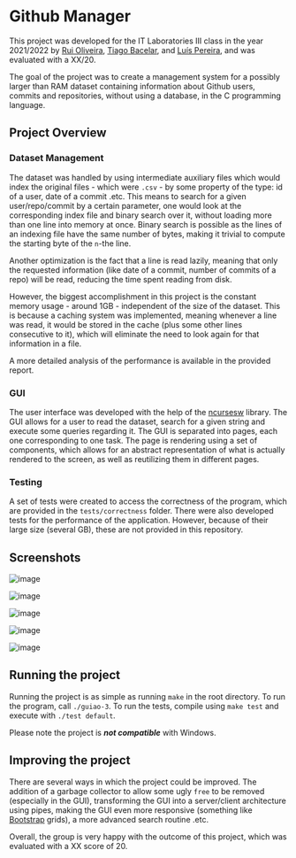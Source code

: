 # Github Manager

This project was developed for the IT Laboratories III class in the year 2021/2022 by [Rui Oliveira](https://github.com/ruioliveira02), [Tiago Bacelar](https://github.com/tiago-bacelar), and [Luís Pereira](https://github.com/lumafepe), and was evaluated with a XX/20.

The goal of the project was to create a management system for a possibly larger than RAM dataset containing information about Github users, commits and repositories, without using a database, in the C programming language.

## Project Overview

### Dataset Management

The dataset was handled by using intermediate auxiliary files which would index the original files - which were ```.csv``` - by some property of the type: id of a user, date of a commit .etc. This means to search for a given user/repo/commit by a certain parameter, one would look at the corresponding index file and binary search over it, without loading more than one line into memory at once. Binary search is possible as the lines of an indexing file have the same number of bytes, making it trivial to compute the starting byte of the  ```n```-the line.

Another optimization is the fact that a line is read lazily, meaning that only the requested information (like date of a commit, number of commits of a repo) will be read, reducing the time spent reading from disk. 

However, the biggest accomplishment in this project is the constant memory usage - around 1GB - independent of the size of the dataset. This is because a caching system was implemented, meaning whenever a line was read, it would be stored in the cache (plus some other lines consecutive to it), which will eliminate the need to look again for that information in a file.

A more detailed analysis of the performance is available in the provided report.

### GUI

The user interface was developed with the help of the [ncursesw](https://pt.wikipedia.org/wiki/Ncurses) library. The GUI allows for a user to read the dataset, search for a given string and execute some queries regarding it. The GUI is separated into pages, each one corresponding to one task. The page is rendering using a set of components, which allows for an abstract representation of what is actually rendered to the screen, as well as reutilizing them in different pages.

### Testing

A set of tests were created to access the correctness of the program, which are provided in the ```tests/correctness``` folder. There were also developed tests for the performance of the application. However, because of their large size (several GB), these are not provided in this repository.

## Screenshots

![image](https://user-images.githubusercontent.com/70754369/153381510-5c823b78-3442-4d2e-91b8-b19c33629394.png)

![image](https://user-images.githubusercontent.com/70754369/153381682-9488ea1f-f1d4-4360-9cbe-06dfece7e91a.png)

![image](https://user-images.githubusercontent.com/70754369/153381855-2470c79b-61e9-4a15-a241-058cbbf8eea4.png)

![image](https://user-images.githubusercontent.com/70754369/153382046-ae3e4bab-4f24-479e-b296-350280f5d48a.png)

![image](https://user-images.githubusercontent.com/70754369/153382202-2dcf2cd7-a5c6-44bd-9cd5-f6f29d5eaf3a.png)


## Running the project

Running the project is as simple as running ```make``` in the root directory. To run the program, call ```./guiao-3```. To run the tests, compile using ```make test``` and execute with ```./test default```.

Please note the project is ***not compatible*** with Windows.

## Improving the project

There are several ways in which the project could be improved. The addition of a garbage collector to allow some ugly ```free``` to be removed (especially in the GUI), transforming the GUI into a server/client architecture using pipes, making the GUI even more responsive (something like [Bootstrap](https://getbootstrap.com/) grids), a more advanced search routine .etc.

Overall, the group is very happy with the outcome of this project, which was evaluated with a XX score of 20.
